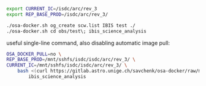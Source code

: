 ```bash
export CURRENT_IC=/isdc/arc/rev_3
export REP_BASE_PROD=/isdc/arc/rev_3/

./osa-docker.sh og_create scw.list IBIS test ./
./osa-docker.sh cd obs/test\; ibis_science_analysis

```

useful single-line command, also disabling automatic image pull:

```bash
OSA_DOCKER_PULL=no \
REP_BASE_PROD=/mnt/sshfs/isdc/isdc/arc/rev_3/ \
CURRENT_IC=/mnt/sshfs/isdc/isdc/arc/rev_3/ \
    bash <(curl https://gitlab.astro.unige.ch/savchenk/osa-docker/raw/master/osa-docker.sh) \
        ibis_science_analysis
```